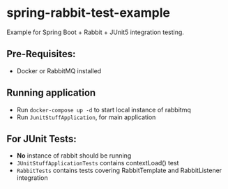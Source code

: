 # spring-rabbit-test-example

Example for Spring Boot + Rabbit + JUnit5 integration testing.

## Pre-Requisites:

- Docker or RabbitMQ installed

## Running application

- Run `docker-compose up -d` to start local instance of rabbitmq
- Run `JunitStuffApplication`, for main application

## For JUnit Tests:

- **No** instance of rabbit should be running
- `JUnitStuffApplicationTests` contains contextLoad() test
- `RabbitTests` contains tests covering RabbitTemplate and RabbitListener integration
